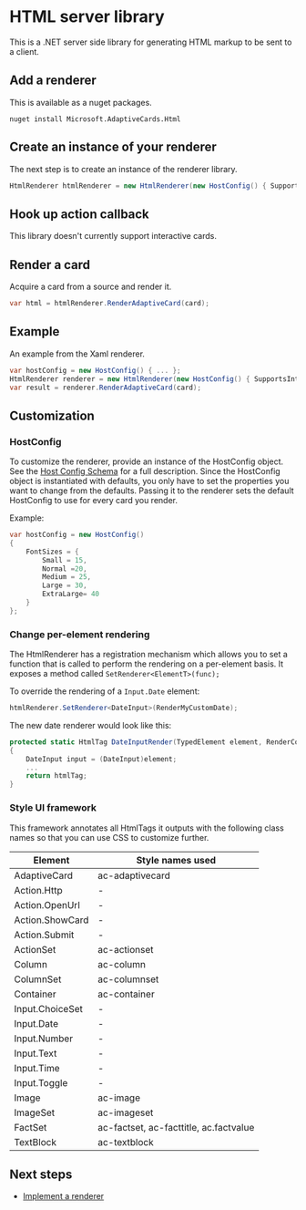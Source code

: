 # HTML server library
This is a .NET server side library for generating HTML markup to be sent to a client.

## Add a renderer
This is available as a nuget packages. 
```
nuget install Microsoft.AdaptiveCards.Html
```
## Create an instance of your renderer
The next step is to create an instance of the renderer library. 
```csharp
HtmlRenderer htmlRenderer = new HtmlRenderer(new HostConfig() { SupportsInteractivity = false });
```

## Hook up action callback
This library doesn't currently support interactive cards.

## Render a card
Acquire a card from a source and render it.

```csharp
var html = htmlRenderer.RenderAdaptiveCard(card);
```

## Example
An example from the Xaml renderer.

```csharp
var hostConfig = new HostConfig() { ... };
HtmlRenderer renderer = new HtmlRenderer(new HostConfig() { SupportsInteractivity = false });
var result = renderer.RenderAdaptiveCard(card);
```

## Customization

### HostConfig 
To customize the renderer, provide an instance of the HostConfig object. See the [Host Config Schema](../HostConfig.md) for a full description. Since the HostConfig object is instantiated with defaults, you only have to set the properties you want to change from the defaults.
Passing it to the renderer sets the default HostConfig to use for every card you render.

Example:
```csharp
var hostConfig = new HostConfig() 
{
    FontSizes = {
        Small = 15,
        Normal =20,
        Medium = 25,
        Large = 30,
        ExtraLarge= 40
    }
};
```

### Change per-element rendering
The HtmlRenderer has a registration mechanism which allows you to set a function that is called to perform the
rendering on a per-element basis.  It exposes a method called `SetRenderer<ElementT>(func);` 

To override the rendering of a `Input.Date` element:
```csharp
htmlRenderer.SetRenderer<DateInput>(RenderMyCustomDate);
```
The new date renderer would look like this:
```csharp
protected static HtmlTag DateInputRender(TypedElement element, RenderContext context)
{
    DateInput input = (DateInput)element;
    ...
    return htmlTag;
}
```
### Style UI framework
This framework annotates all HtmlTags it outputs with the following class names so that you can use CSS to customize further.

| Element | Style names used|
|---|---|
| AdaptiveCard | ac-adaptivecard | 
| Action.Http | - |
| Action.OpenUrl  | -|
| Action.ShowCard | -|
| Action.Submit  | -  |
| ActionSet | ac-actionset |
| Column | ac-column |
| ColumnSet | ac-columnset |
| Container | ac-container|
| Input.ChoiceSet | - |
| Input.Date | - |
| Input.Number | - |
| Input.Text | - |
| Input.Time | - |
| Input.Toggle| - |
| Image  | ac-image |
| ImageSet  | ac-imageset |
| FactSet | ac-factset, ac-facttitle, ac.factvalue|
| TextBlock  | ac-textblock |

## Next steps

* [Implement a renderer](../ImplementingRenderer.md) 


